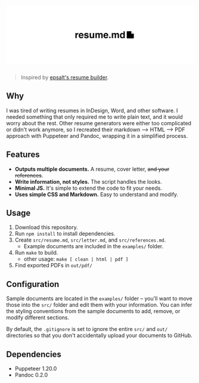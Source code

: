 # ![Logo Header](img/header.png)

> Inspired by [epsalt's resume builder][epsalt-resume-builder].

## Why

I was tired of writing resumes in InDesign, Word, and other software. I needed something that only required me to write plain text, and it would worry about the rest. Other resume generators were either too complicated or didn't work anymore, so I recreated their markdown –> HTML –> PDF approach with Puppeteer and Pandoc, wrapping it in a simplified process.

## Features

- **Outputs multiple documents.** A resume, cover letter, ~~and your references~~.
- **Write information, not styles.** The script handles the looks.
- **Minimal JS.** It's simple to extend the code to fit your needs.
- **Uses simple CSS and Markdown.** Easy to understand and modify.

## Usage

1. Download this repository.
2. Run `npm install` to install dependencies.
3. Create `src/resume.md`, `src/letter.md`, and `src/references.md`.
    - Example documents are included in the `examples/` folder.
4. Run `make` to build.
    - other usage: `make [ clean | html | pdf ]`
5. Find exported PDFs in `out/pdf/`

## Configuration

Sample documents are located in the `examples/` folder – you'll want to move those into the `src/` folder and edit them with your information. You can infer the styling conventions from the sample documents to add, remove, or modify different sections.

By default, the `.gitignore` is set to ignore the entire `src/` and `out/` directories so that you don't accidentally upload your documents to GitHub.

## Dependencies

- Puppeteer 1.20.0
- Pandoc 0.2.0

[epsalt-resume-builder]: https://github.com/epsalt/resume-builder
